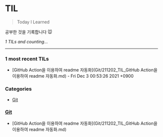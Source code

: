 # TIL
> Today I Learned

공부한 것을 기록합니다 🐭


_1 TILs and counting..._

---

### 1 most recent TILs

- [GitHub Action을 이용하여 readme 자동화](Git/211202_TIL_GitHub Action을 이용하여 readme 자동화.md) - Fri Dec 3 00:53:26 2021 +0900

### Categories

- [Git](#Git)

### [Git](#Git)
- [GitHub Action을 이용하여 readme 자동화](Git/211202_TIL_GitHub Action을 이용하여 readme 자동화.md)

[1]: https://simonwillison.net/2020/Apr/20/self-rewriting-readme/
[2]: https://github.com/jbranchaud/til

